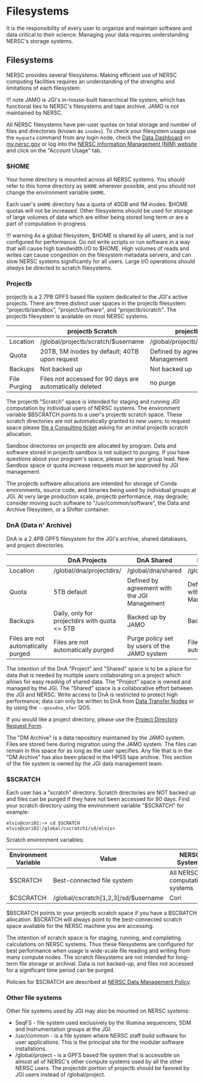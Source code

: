 # Filesystems

It is the responsibility of every user to organize and maintain
software and data critical to their science. Managing your data
requires understanding NERSC's storage systems.

## Filesystems

NERSC provides several filesystems. Making efficient use of NERSC
computing facilities requires an understanding of the
strengths and limitations of each filesystem.

!!! note
	JAMO is JGI's in-house-built hierarchical file system, which
	has functional ties to NERSC's filesystems and tape
	archive. JAMO is not maintained by NERSC.

All NERSC filesystems have per-user quotas on total storage and
number of files and directories (known as `inodes`). To
check your filesystem usage use the `myquota` command from any login
node, check the [Data Dashboard](https://my.nersc.gov/data-mgt.php)
on [my.nersc.gov](https://my.nersc.gov) or log into
the [NERSC Information Management (NIM) website](https://nim.nersc.gov)
and click on the "Account Usage" tab.

### $HOME

Your home directory is mounted across all NERSC systems.  You should
refer to this home directory as `$HOME` wherever possible, and you
should not change the environment variable `$HOME`.

Each user's `$HOME` directory has a quota of 40GB and 1M inodes. \$HOME
quotas will not be increased. Other filesystems should be used for
storage of large volumes of data which are either being stored long term
or are a part of computation in progress.

!!! warning
	As a global filesystem, \$HOME is shared by all users, and
	is *not* configured for performance. Do not write scripts or run
	software in a way that will cause high bandwidth I/O to
	\$HOME. High volumes of reads and writes can cause congestion on
	the filesystem metadata servers, and can slow NERSC systems
	significantly for all users. Large I/O operations should *always*
	be directed to scratch filesystems.

### Projectb

projectb is a 2.7PB GPFS based file system dedicated to the JGI's
active projects.  There are three distinct user spaces in the projectb
filesystem: "projectb/sandbox", "project/software", and "projectb/scratch".
The projectb filesystem is available on most NERSC systems.

| 	|projectb Scratch|projectb Sandbox|projectb Software|
|---|---|---|---|
|Location|/global/projectb/scratch/\$username|/global/projectb/sandbox/$program|/global/projectb/software/$group|
|Quota|20TB, 5M inodes by default; 40TB upon request|Defined by agreement with JGI Management|500GB, 500K inodes|
|Backups|Not backed up|Not backed up|Backed up|
|File Purging|Files not accessed for 90 days are automatically deleted|no purge|no purge|

The projectb "Scratch" space is intended for staging and
running JGI computation by individual users of NERSC systems.
The environment variable \$BSCRATCH points to a user's projectb scratch space.
These scratch directories are not automatically granted to new users; to request
space please [file a Consulting ticket](https://help.nersc.gov) asking for 
an initial projectb scratch allocation.

Sandbox directories on projectb are allocated by program. Data and software
stored in projectb sandbox is not subject to purging.  If you have questions
about your program's space, please see your group lead. New Sandbox
space or quota increase requests must be approved by JGI management.

The projectb software allocations are intended for storage of
Conda environments, source code, and binaries being used by individual
groups at JGI. At very large production scale, projectb performance,
may degrade; consider moving such software to "/usr/common/software", 
the Data and Archive filesystem, or a Shifter container.

### DnA (Data n' Archive)

DnA is a 2.4PB GPFS filesystem for the JGI's archive, shared
databases, and project directories.

| 	|DnA Projects|DnA Shared|DnA DM Archive|
|---|---|---|---|
|Location|/global/dna/projectdirs/|/global/dna/shared|/global/dna/dm_archive|
|Quota|5TB default|Defined by agreement with the JGI Management|Defined by agreement with the JGI Management|
|Backups|Daily, only for projectdirs with quota <= 5TB|Backed up by JAMO|Backed up by JAMO|
|Files are not automatically purged|Files are not automatically purged|Purge policy set by users of the JAMO system|Files are not automatically purged|

The intention of the DnA "Project" and "Shared" space is to be a place
for data that is needed by multiple users collaborating on a project
which allows for easy reading of shared data. The "Project" space is
owned and managed by the JGI.  The "Shared" space is a collaborative
effort between the JGI and NERSC. Write access to DnA is restricted
to protect high performance; data can only be written to DnA from
[Data Transfer Nodes](../../systems/dtn/index.md)
or by using the `--qos=dna_xfer` QOS.

If you would like a project directory, please use the
[Project Directory Request Form](https://www.nersc.gov/users/storage-and-file-systems/file-systems/project-directory-request-form/).

The "DM Archive" is a data repository maintained by the JAMO system.
Files are stored here during migration using the JAMO system.  The
files can remain in this space for as long as the user specifies.  Any
file that is in the "DM Archive" has also been placed in the HPSS tape
archive.  This section of the file system is owned by the JGI data
management team.

### $SCRATCH

Each user has a "scratch" directory.  Scratch directories are NOT
backed up and files can be purged if they have not been accessed for 90
days. Find your scratch directory using the environment variable
"$SCRATCH" for example:

```
elvis@cori02:~> cd $SCRATCH
elvis@cori02:/global/cscratch1/sd/elvis> 
```

Scratch environment variables:

|Environment Variable|Value|NERSC Systems|
|---|---|---|
\$SCRATCH|Best-connected file system|All NERSC computational systems|
\$CSCRATCH|/global/cscratch[1,2,3]/sd/$username|Cori|

\$BSCRATCH points to your projectb scratch space if you have a
BSCRATCH allocation.  \$SCRATCH will always point to the
best-connected scratch space available for the NERSC machine you are
accessing.  

The intention of scratch space is for staging, running, and completing
calculations on NERSC systems.  Thus these filesystems are
configured for best performance when usage is wide-scale file reading
and writing from many compute nodes.  The scratch filesystems are not
intended for long-term file storage or archival. Data is not backed-up,
and files not accessed for a significant time period can be purged.

Policies for \$SCRATCH are described at [NERSC Data Management Policy](../../data/policy.md#scratch-file-systems).

### Other file systems
Other file systems used by JGI may also be mounted on NERSC systems:

* SeqFS - file system used exclusively by the Illumina sequencers, SDM
  and Instrumentation groups at the JGI.
* /usr/common - is a file system where NERSC staff build software for
  user applications.  This is the principal site for the modular
  software installations.
* /global/project - is a GPFS based file system that is accessible on
  almost all of NERSC's other compute systems used by all the other
  NERSC users.  The projectdir portion of projectb should be favored
  by JGI users instead of /global/project.
